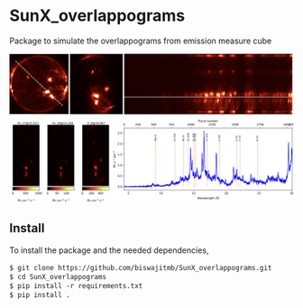 # SunX_overlappograms

Package to simulate the overlappograms from emission measure cube 

![alt text](overlappogram.png)

## Install

To install the package and the needed dependencies,
```shell
$ git clone https://github.com/biswajitmb/SunX_overlappograms.git
$ cd SunX_overlappograms
$ pip install -r requirements.txt
$ pip install .
```
